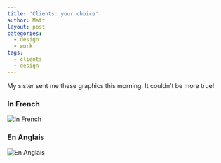 ```yaml
---
title: 'Clients: your choice'
author: Matt
layout: post
categories:
  - design
  - work
tags:
  - clients
  - design
---
```

My sister sent me these graphics this morning. It couldn&#8217;t be more true!

### In French
<p class="attachement"><a title="In French" href="{{ "en_francais.jpg" | image_path | cdn }}" rel="lightbox[1329]"><img src="{{ "en_francais_r500.jpg" | image_path | cdn }}" alt="In French" /></a></p>

### En Anglais
<p class="attachement"><img src="{{ "in_english.jpg" | image_path | cdn }}" alt="En Anglais" /></p>